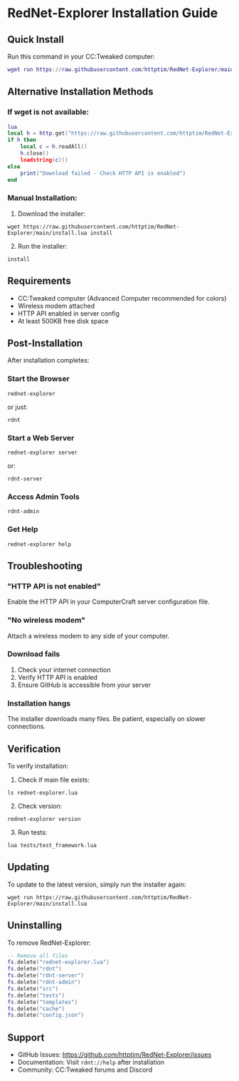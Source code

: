 # RedNet-Explorer Installation Guide

## Quick Install

Run this command in your CC:Tweaked computer:

```lua
wget run https://raw.githubusercontent.com/httptim/RedNet-Explorer/main/install.lua
```

## Alternative Installation Methods

### If wget is not available:

```lua
lua
local h = http.get("https://raw.githubusercontent.com/httptim/RedNet-Explorer/main/install.lua")
if h then 
    local c = h.readAll() 
    h.close() 
    loadstring(c)() 
else 
    print("Download failed - Check HTTP API is enabled") 
end
```

### Manual Installation:

1. Download the installer:
```
wget https://raw.githubusercontent.com/httptim/RedNet-Explorer/main/install.lua install
```

2. Run the installer:
```
install
```

## Requirements

- CC:Tweaked computer (Advanced Computer recommended for colors)
- Wireless modem attached
- HTTP API enabled in server config
- At least 500KB free disk space

## Post-Installation

After installation completes:

### Start the Browser
```
rednet-explorer
```
or just:
```
rdnt
```

### Start a Web Server
```
rednet-explorer server
```
or:
```
rdnt-server
```

### Access Admin Tools
```
rdnt-admin
```

### Get Help
```
rednet-explorer help
```

## Troubleshooting

### "HTTP API is not enabled"
Enable the HTTP API in your ComputerCraft server configuration file.

### "No wireless modem"
Attach a wireless modem to any side of your computer.

### Download fails
1. Check your internet connection
2. Verify HTTP API is enabled
3. Ensure GitHub is accessible from your server

### Installation hangs
The installer downloads many files. Be patient, especially on slower connections.

## Verification

To verify installation:

1. Check if main file exists:
```
ls rednet-explorer.lua
```

2. Check version:
```
rednet-explorer version
```

3. Run tests:
```
lua tests/test_framework.lua
```

## Updating

To update to the latest version, simply run the installer again:
```
wget run https://raw.githubusercontent.com/httptim/RedNet-Explorer/main/install.lua
```

## Uninstalling

To remove RedNet-Explorer:

```lua
-- Remove all files
fs.delete("rednet-explorer.lua")
fs.delete("rdnt")
fs.delete("rdnt-server")
fs.delete("rdnt-admin")
fs.delete("src")
fs.delete("tests")
fs.delete("templates")
fs.delete("cache")
fs.delete("config.json")
```

## Support

- GitHub Issues: https://github.com/httptim/RedNet-Explorer/issues
- Documentation: Visit `rdnt://help` after installation
- Community: CC:Tweaked forums and Discord